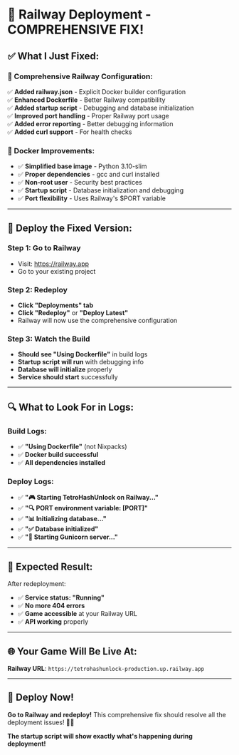 # 🚀 Railway Deployment - COMPREHENSIVE FIX!

## ✅ **What I Just Fixed:**

### **🔧 Comprehensive Railway Configuration:**
✅ **Added railway.json** - Explicit Docker builder configuration  
✅ **Enhanced Dockerfile** - Better Railway compatibility  
✅ **Added startup script** - Debugging and database initialization  
✅ **Improved port handling** - Proper Railway port usage  
✅ **Added error reporting** - Better debugging information  
✅ **Added curl support** - For health checks  

### **🐳 Docker Improvements:**
- ✅ **Simplified base image** - Python 3.10-slim
- ✅ **Proper dependencies** - gcc and curl installed
- ✅ **Non-root user** - Security best practices
- ✅ **Startup script** - Database initialization and debugging
- ✅ **Port flexibility** - Uses Railway's $PORT variable

---

## 🚀 **Deploy the Fixed Version:**

### **Step 1: Go to Railway**
- Visit: https://railway.app
- Go to your existing project

### **Step 2: Redeploy**
- **Click "Deployments" tab**
- **Click "Redeploy"** or **"Deploy Latest"**
- Railway will now use the comprehensive configuration

### **Step 3: Watch the Build**
- **Should see "Using Dockerfile"** in build logs
- **Startup script will run** with debugging info
- **Database will initialize** properly
- **Service should start** successfully

---

## 🔍 **What to Look For in Logs:**

### **Build Logs:**
- ✅ **"Using Dockerfile"** (not Nixpacks)
- ✅ **Docker build successful**
- ✅ **All dependencies installed**

### **Deploy Logs:**
- ✅ **"🎮 Starting TetroHashUnlock on Railway..."**
- ✅ **"🔍 PORT environment variable: [PORT]"**
- ✅ **"📊 Initializing database..."**
- ✅ **"✅ Database initialized"**
- ✅ **"🚀 Starting Gunicorn server..."**

---

## 🎯 **Expected Result:**

After redeployment:
- ✅ **Service status: "Running"**
- ✅ **No more 404 errors**
- ✅ **Game accessible** at your Railway URL
- ✅ **API working** properly

---

## 🌐 **Your Game Will Be Live At:**

**Railway URL**: `https://tetrohashunlock-production.up.railway.app`

---

## 🚀 **Deploy Now!**

**Go to Railway and redeploy!** This comprehensive fix should resolve all the deployment issues! 🐳✨

**The startup script will show exactly what's happening during deployment!**
